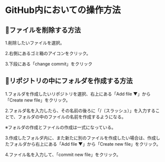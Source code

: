 # GitHub内においての操作方法
## 📁ファイルを削除する方法
1.削除したいファイルを選択。

2.右側にあるゴミ箱のアイコンをクリック。

3.下段にある「change commit」をクリック

## 📁リポジトリの中にフォルダを作成する方法
1.フォルダを作成したいリポジトリを選択、右上にある「Add file ▼」から「Create new file」をクリック。

2.フォルダ名を入力したら、その名前の後ろに「/（スラッシュ）」を入力することで、フォルダの中のファイルの名前を作成するようになる。

※フォルダの作成とファイルの作成は一式になっている。

3.作成したフォルダ内に、また新たに別のファイルを作成したい場合は、作成したフォルダから右上にある「Add file ▼」から「Create new file」をクリック。

4.ファイル名を入力して、「commit new file」をクリック。
